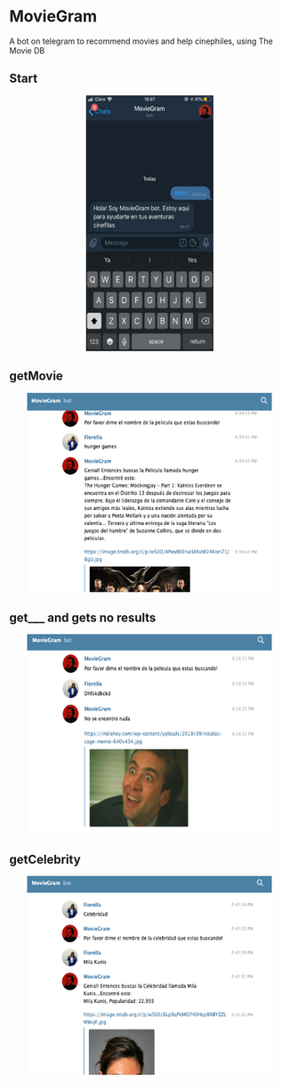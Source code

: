 # MovieGram
A bot on telegram to recommend movies and help cinephiles, using The Movie DB

## Start
<p align="center">
   <img width="229" height="459" src="https://github.com/francoMG/MovieGram/blob/master/screenshots/start.jpeg">
</p> 

## getMovie
<p align="center">
   <img width="440" height="359" src="https://github.com/francoMG/MovieGram/blob/master/screenshots/movie.png">
</p> 

## get___ and gets no results
<p align="center">
   <img width="440" height="359" src="https://github.com/francoMG/MovieGram/blob/master/screenshots/nothing.png">
</p> 

## getCelebrity
<p align="center">
   <img width="440" height="359" src="https://github.com/francoMG/MovieGram/blob/master/screenshots/celeb.png">
</p> 
